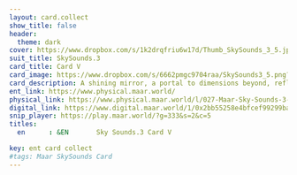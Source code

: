 ```yaml
---
layout: card.collect
show_title: false
header:
  theme: dark
cover: https://www.dropbox.com/s/1k2drqfriu6w17d/Thumb_SkySounds_3_5.jpg?raw=1
suit_title: SkySounds.3
card_title: Card V
card_image: https://www.dropbox.com/s/6662pmgc9704raa/SkySounds3_5.png?raw=1
card_description: A shining mirror, a portal to dimensions beyond, reflecting the mysteries of the multiverse. A gateway to realms unknown, a glimpse into the infinite, a portal to the unknown. A window to the soul, a mirror to the mind, a gateway to the beyond, a reflection of the self. A shining mirror, a bridge between worlds, a connection to the infinite, a journey through the unknown.  nwonknu eht hguorht yenruoj a ,etinifni eht ot noitcennoc a ,sdlrow neewteb egdirb a ,rorrim gninihs A .fles eht fo noitcelfer a ,dnoyeb eht ot yawetag a ,dnim eht ot rorrim a ,luos eht ot wodniw A .nwonknu eht ot latrop a ,etinifni eht otni espmilg a ,nwonknu smlaer ot yawetag A .esrevinu eht fo seiretsym eht gnitcelfer ,dnoyeb snoisnemid ot latrop a ,rorrim gninihs A. 
ent_link: https://www.physical.maar.world/
physical_link: https://www.physical.maar.world/l/027-Maar-Sky-Sounds-3-Card-V
digital_link: https://www.digital.maar.world/1/0x2bb55258e4bfcef99299baec1188b80a75fa2d48/27
snip_player: https://play.maar.world/?g=333&s=2&c=5
titles:
  en      : &EN       Sky Sounds.3 Card V

key: ent card collect
#tags: Maar SkySounds Card
---
```


